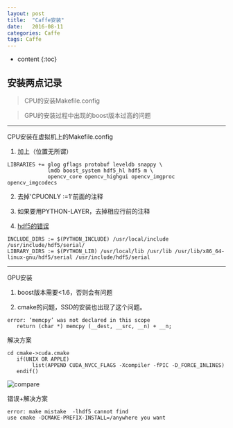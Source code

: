 ```yaml
---
layout: post
title:  "Caffe安装"
date:   2016-08-11 
categories: Caffe
tags: Caffe 
---
```


* content
{:toc}

## 安装两点记录

> CPU的安装Makefile.config

> GPU的安装过程中出现的boost版本过高的问题




---
CPU安装在虚拟机上的Makefile.config

1. 加上（位置无所谓）

```
LIBRARIES += glog gflags protobuf leveldb snappy \
             lmdb boost_system hdf5_hl hdf5 m \
             opencv_core opencv_highgui opencv_imgproc opencv_imgcodecs
```

2. 去掉'CPUONLY :=1'前面的注释

3. 如果要用PYTHON-LAYER，去掉相应行前的注释

4.  [hdf5的错误](http://blog.csdn.net/striker_v/article/details/51615197)

```
INCLUDE_DIRS := $(PYTHON_INCLUDE) /usr/local/include /usr/include/hdf5/serial/
LIBRARY_DIRS := $(PYTHON_LIB) /usr/local/lib /usr/lib /usr/lib/x86_64-linux-gnu/hdf5/serial /usr/include/hdf5/serial
```

---

GPU安装

1. boost版本需要<1.6，否则会有问题

2. cmake的问题，SSD的安装也出现了这个问题。

```
error: ‘memcpy’ was not declared in this scope
   return (char *) memcpy (__dest, __src, __n) + __n;
```

解决方案

```
cd cmake->cuda.cmake
   if(UNIX OR APPLE)
    	list(APPEND CUDA_NVCC_FLAGS -Xcompiler -fPIC -D_FORCE_INLINES)
   endif()
```   
![compare](https://cl.ly/2J1a1r103u2B/CUDA.png)

错误+解决方案

```
error: make mistake  -lhdf5 cannot find
use cmake -DCMAKE-PREFIX-INSTALL=/anywhere you want 
```

